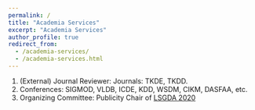 ```yaml
---
permalink: /
title: "Academia Services"
excerpt: "Academia Services"
author_profile: true
redirect_from: 
  - /academia-services/
  - /academia-services.html
---
```

1. (External) Journal Reviewer: Journals: TKDE, TKDD.
2. Conferences: SIGMOD, VLDB, ICDE, KDD, WSDM, CIKM, DASFAA, etc.
3. Organizing Committee: Publicity Chair of [LSGDA 2020](https://www.google.com/url?q=https%3A%2F%2Flsgda.github.io%2F2020%2F&sa=D&sntz=1&usg=AFQjCNFYfkgg9wBrWW8wUaG8GCGXJz3z_A)

